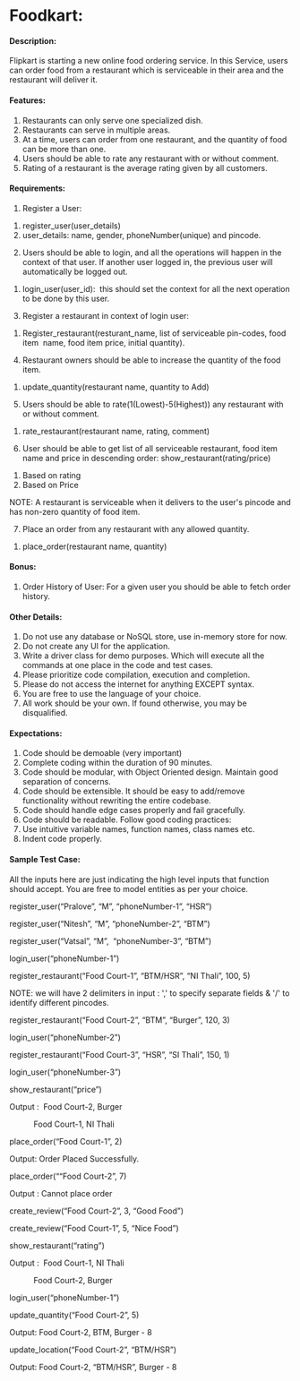 <html>
   <head>
      <meta content="text/html; charset=UTF-8" http-equiv="content-type">
   </head>
   <body class="c4 c18">
      <h1 class="c5" id="h.g4ms7p50hwuz"><span class="c15">Foodkart:</span></h1>
      <h4 class="c11" id="h.g1oj7efeaa95"><span class="c14">Description:</span></h4>
      <p class="c13"><span class="c0">Flipkart is starting a new online food ordering service. In this Service, users can order food from a restaurant which is serviceable in their area and the restaurant will deliver it.</span></p>
      <h4 class="c11" id="h.i01wbcufj0mj"><span class="c14">Features:</span></h4>
      <ol class="c12 lst-kix_6xrkt1cx7bq2-0 start" start="1">
         <li class="c1 c3 li-bullet-0"><span class="c0">Restaurants can only serve one specialized dish.</span></li>
         <li class="c1 c3 li-bullet-0"><span class="c0">Restaurants can serve in multiple areas.</span></li>
         <li class="c1 c3 li-bullet-0"><span class="c0">At a time, users can order from one restaurant, and the quantity of food can be more than one.</span></li>
         <li class="c1 c3 li-bullet-0"><span class="c0">Users should be able to rate any restaurant with or without comment.</span></li>
         <li class="c1 c3 li-bullet-0"><span class="c0">Rating of a restaurant is the average rating given by all customers.</span></li>
      </ol>
      <h4 class="c11" id="h.tlbp5cwpxibq"><span class="c14">Requirements:</span></h4>
      <ol class="c12 lst-kix_34n9y8pm7cnn-0 start" start="1">
         <li class="c1 c3 li-bullet-0"><span class="c0">Register a User:</span></li>
      </ol>
      <ol class="c12 lst-kix_34n9y8pm7cnn-1 start" start="1">
         <li class="c6 c3 li-bullet-0"><span class="c0">register_user(user_details) </span></li>
         <li class="c6 c3 li-bullet-0"><span class="c0">user_details: name, gender, phoneNumber(unique) and pincode.</span></li>
      </ol>
      <ol class="c12 lst-kix_34n9y8pm7cnn-0" start="2">
         <li class="c1 c3 li-bullet-0"><span class="c0">Users should be able to login, and all the operations will happen in the context of that user. If another user logged in, the previous user will automatically be logged out.</span></li>
      </ol>
      <ol class="c12 lst-kix_34n9y8pm7cnn-1 start" start="1">
         <li class="c6 c3 li-bullet-0"><span class="c0">login_user(user_id): &nbsp;this should set the context for all the next operation to be done by this user.</span></li>
      </ol>
      <ol class="c12 lst-kix_34n9y8pm7cnn-0" start="3">
         <li class="c1 c3 li-bullet-0"><span class="c0">Register a restaurant in context of login user:</span></li>
      </ol>
      <ol class="c12 lst-kix_34n9y8pm7cnn-1 start" start="1">
         <li class="c6 c3 li-bullet-0"><span class="c0">Register_restaurant(resturant_name, list of serviceable pin-codes, food item &nbsp;name, food item price, initial quantity).</span></li>
      </ol>
      <ol class="c12 lst-kix_34n9y8pm7cnn-0" start="4">
         <li class="c1 c3 li-bullet-0"><span class="c0">Restaurant owners should be able to increase the quantity of the food item.</span></li>
      </ol>
      <ol class="c12 lst-kix_34n9y8pm7cnn-1 start" start="1">
         <li class="c6 c3 li-bullet-0"><span class="c0">update_quantity(restaurant name, quantity to Add)</span></li>
      </ol>
      <ol class="c12 lst-kix_34n9y8pm7cnn-0" start="5">
         <li class="c1 c3 li-bullet-0"><span class="c0">Users should be able to rate(1(Lowest)-5(Highest)) any restaurant with or without comment.</span></li>
      </ol>
      <ol class="c12 lst-kix_34n9y8pm7cnn-1 start" start="1">
         <li class="c3 c6 li-bullet-0"><span class="c0">rate_restaurant(restaurant name, rating, comment)</span></li>
      </ol>
      <ol class="c12 lst-kix_34n9y8pm7cnn-0" start="6">
         <li class="c1 c3 li-bullet-0"><span class="c0">User should be able to get list of all serviceable restaurant, food item name and price in descending order: show_restaurant(rating/price)</span></li>
      </ol>
      <ol class="c12 lst-kix_34n9y8pm7cnn-1 start" start="1">
         <li class="c6 c3 li-bullet-0"><span class="c0">Based on rating</span></li>
         <li class="c6 c3 li-bullet-0"><span class="c0">Based on Price</span></li>
      </ol>
      <p class="c6"><span class="c16">NOTE: </span><span class="c0">A restaurant is serviceable when it delivers to the user&#39;s pincode and has non-zero quantity of food item.</span></p>
      <ol class="c12 lst-kix_34n9y8pm7cnn-0" start="7">
         <li class="c1 c3 li-bullet-0"><span class="c0">Place an order from any restaurant with any allowed quantity.</span></li>
      </ol>
      <ol class="c12 lst-kix_34n9y8pm7cnn-1 start" start="1">
         <li class="c6 c3 li-bullet-0"><span class="c0">place_order(restaurant name, quantity)</span></li>
      </ol>
      <h4 class="c11" id="h.z7095zw3yett"><span class="c14">Bonus:</span></h4>
      <ol class="c12 lst-kix_zfgcncspqjsa-0 start" start="1">
         <li class="c1 c3 li-bullet-0"><span class="c0">Order History of User: For a given user you should be able to fetch order history.</span></li>
      </ol>
      <h4 class="c7" id="h.nava6yte4zjs"><span class="c14">Other Details:</span></h4>
      <ol class="c12 lst-kix_peyl0f2l61qk-0 start" start="1">
         <li class="c2 li-bullet-0"><span class="c0">Do not use any database or NoSQL store, use in-memory store for now. </span></li>
         <li class="c2 li-bullet-0"><span class="c0">Do not create any UI for the application.</span></li>
         <li class="c2 li-bullet-0"><span class="c0">Write a driver class for demo purposes. Which will execute all the commands at one place in the code and test cases.</span></li>
         <li class="c2 li-bullet-0"><span class="c0">Please prioritize code compilation, execution and completion.</span></li>
         <li class="c2 li-bullet-0"><span class="c0 c4">Please do not access the internet for anything EXCEPT syntax.</span></li>
         <li class="c2 li-bullet-0"><span class="c0 c4">You are free to use the language of your choice.</span></li>
         <li class="c2 li-bullet-0"><span class="c4">All work should be your own. If found otherwise, you may be disqualified.</span></li>
      </ol>
      <h4 class="c7" id="h.wij2qzg5wzwz"><span class="c14">Expectations:</span></h4>
      <ol class="c12 lst-kix_bitxgv4i06te-0 start" start="1">
         <li class="c2 li-bullet-0"><span class="c4">Code should be </span><span class="c4">demoable</span><span class="c0 c4">&nbsp;(very important)</span></li>
         <li class="c2 li-bullet-0"><span class="c0 c4">Complete coding within the duration of 90 minutes.</span></li>
         <li class="c2 li-bullet-0"><span class="c0 c4">Code should be modular, with Object Oriented design. Maintain good separation of concerns.</span></li>
         <li class="c2 li-bullet-0"><span class="c0 c4">Code should be extensible. It should be easy to add/remove functionality without rewriting the entire codebase.</span></li>
         <li class="c2 li-bullet-0"><span class="c0 c4">Code should handle edge cases properly and fail gracefully.</span></li>
         <li class="c2 li-bullet-0"><span class="c0 c4">Code should be readable. Follow good coding practices:</span></li>
         <li class="c2 li-bullet-0"><span class="c0 c4">Use intuitive variable names, function names, class names etc.</span></li>
         <li class="c2 li-bullet-0"><span class="c0 c4">Indent code properly.</span></li>
      </ol>
      <h4 class="c7" id="h.3djpyfshy4t9"><span class="c14">Sample Test Case:</span></h4>
      <p class="c13"><span class="c0">All the inputs here are just indicating the high level inputs that function should accept. You are free to model entities as per your choice.</span></p>
      <p class="c9"><span class="c0"></span></p>
      <p class="c1"><span class="c0">register_user(&ldquo;Pralove&rdquo;, &ldquo;M&rdquo;, &ldquo;phoneNumber-1&rdquo;, &ldquo;HSR&rdquo;)</span></p>
      <p class="c1"><span class="c0">register_user(&ldquo;Nitesh&rdquo;, &ldquo;M&rdquo;, &ldquo;phoneNumber-2&rdquo;, &ldquo;BTM&rdquo;)</span></p>
      <p class="c1"><span class="c0">register_user(&ldquo;Vatsal&rdquo;, &ldquo;M&rdquo;, &nbsp;&ldquo;phoneNumber-3&rdquo;, &ldquo;BTM&rdquo;)</span></p>
      <p class="c1 c10"><span class="c0"></span></p>
      <p class="c1"><span class="c0">login_user(&ldquo;phoneNumber-1&rdquo;)</span></p>
      <p class="c1 c10"><span class="c0"></span></p>
      <p class="c1"><span class="c0">register_restaurant(&ldquo;Food Court-1&rdquo;, &ldquo;BTM/HSR&rdquo;, &ldquo;NI Thali&rdquo;, 100, 5)</span></p>
      <p class="c1"><span class="c4 c16 c17">NOTE</span><span class="c0 c4">: we will have 2 delimiters in input : &#39;,&#39; to specify separate fields &amp; &#39;/&#39; to identify different pincodes.</span></p>
      <p class="c1"><span>register_restaurant(&ldquo;Food Court-2&rdquo;, &ldquo;BTM&rdquo;, &ldquo;Burger&rdquo;, 120, 3)</span></p>
      <p class="c1 c10"><span class="c0"></span></p>
      <p class="c1"><span class="c0">login_user(&ldquo;phoneNumber-2&rdquo;)</span></p>
      <p class="c1"><span class="c0">register_restaurant(&ldquo;Food Court-3&rdquo;, &ldquo;HSR&rdquo;, &ldquo;SI Thali&rdquo;, 150, 1)</span></p>
      <p class="c1"><span class="c0">login_user(&ldquo;phoneNumber-3&rdquo;)</span></p>
      <p class="c1"><span class="c0">show_restaurant(&ldquo;price&rdquo;)</span></p>
      <p class="c1 c10"><span class="c0"></span></p>
      <p class="c1"><span class="c0">Output : &nbsp;Food Court-2, Burger</span></p>
      <p class="c1"><span class="c0">&nbsp;&nbsp;&nbsp;&nbsp;&nbsp;&nbsp;&nbsp;&nbsp;&nbsp; &nbsp;Food Court-1, NI Thali</span></p>
      <p class="c1 c10"><span class="c0"></span></p>
      <p class="c1"><span class="c0">place_order(&ldquo;Food Court-1&rdquo;, 2)</span></p>
      <p class="c1"><span class="c0">Output: Order Placed Successfully.</span></p>
      <p class="c1 c10"><span class="c0"></span></p>
      <p class="c1"><span class="c0">place_order(&ldquo;&ldquo;Food Court-2&rdquo;, 7)</span></p>
      <p class="c1"><span class="c0">Output : Cannot place order</span></p>
      <p class="c1 c10"><span class="c0"></span></p>
      <p class="c1"><span class="c0">create_review(&ldquo;Food Court-2&rdquo;, 3, &ldquo;Good Food&rdquo;)</span></p>
      <p class="c1"><span class="c0">create_review(&ldquo;Food Court-1&rdquo;, 5, &ldquo;Nice Food&rdquo;)</span></p>
      <p class="c1 c10"><span class="c0"></span></p>
      <p class="c1"><span class="c0">show_restaurant(&ldquo;rating&rdquo;)</span></p>
      <p class="c1"><span class="c0">Output : &nbsp;Food Court-1, NI Thali</span></p>
      <p class="c1"><span class="c0">&nbsp;&nbsp;&nbsp;&nbsp;&nbsp;&nbsp;&nbsp;&nbsp;&nbsp; &nbsp;Food Court-2, Burger</span></p>
      <p class="c1 c10"><span class="c0"></span></p>
      <p class="c1"><span class="c0">login_user(&ldquo;phoneNumber-1&rdquo;)</span></p>
      <p class="c1"><span class="c0">update_quantity(&ldquo;Food Court-2&rdquo;, 5)</span></p>
      <p class="c1"><span class="c0">Output: Food Court-2, BTM, Burger - 8</span></p>
      <p class="c1 c10"><span class="c0"></span></p>
      <p class="c1"><span class="c0">update_location(&ldquo;Food Court-2&rdquo;, &ldquo;BTM/HSR&rdquo;)</span></p>
      <p class="c8"><span class="c0">Output: Food Court-2, &ldquo;BTM/HSR&rdquo;, Burger - 8</span></p>
      <p class="c1 c10"><span class="c0"></span></p>
      <p class="c9"><span class="c0"></span></p>
      <p class="c9"><span class="c0"></span></p>
      <p class="c9"><span class="c0"></span></p>
      <p class="c9"><span class="c0"></span></p>
      <p class="c9"><span class="c0"></span></p>
   </body>
</html>
